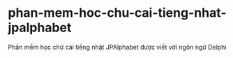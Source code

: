 # phan-mem-hoc-chu-cai-tieng-nhat-jpalphabet
Phần mềm học chữ cái tiếng nhật JPAlphabet được viết với ngôn ngữ Delphi
